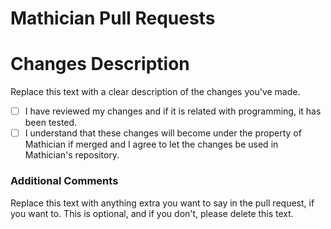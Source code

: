 # Mathician Pull Requests

<!--
Hey there! Thanks for showing interest in opening a pull request for Mathician.

Please make sure that your changes follows both of the conditions as it can make it easier for your pull request to be reviewed and merged potentially.
Put a x in the box if you agree to the condition(s).


<!-- Thanks for your change to Mathician! -->

# Changes Description
Replace this text with a clear description of the changes you've made.

- [ ] I have reviewed my changes and if it is related with programming, it has been tested.
- [ ] I understand that these changes will become under the property of Mathician if merged and I agree to let the changes be used in Mathician's repository.

### Additional Comments


Replace this text with anything extra you want to say in the pull request, if you want to. This is optional, and if you don't, please delete this text.
